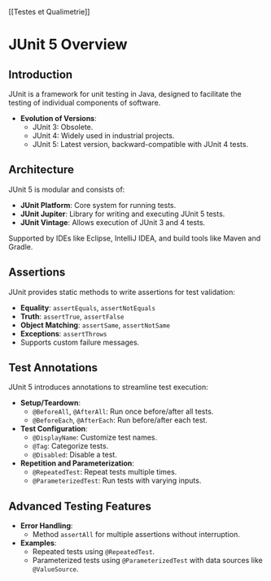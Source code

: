 [[Testes et Qualimetrie]]
# JUnit 5 Overview

## Introduction
JUnit is a framework for unit testing in Java, designed to facilitate the testing of individual components of software.

- **Evolution of Versions**:
  - JUnit 3: Obsolete.
  - JUnit 4: Widely used in industrial projects.
  - JUnit 5: Latest version, backward-compatible with JUnit 4 tests.

## Architecture
JUnit 5 is modular and consists of:
- **JUnit Platform**: Core system for running tests.
- **JUnit Jupiter**: Library for writing and executing JUnit 5 tests.
- **JUnit Vintage**: Allows execution of JUnit 3 and 4 tests.

Supported by IDEs like Eclipse, IntelliJ IDEA, and build tools like Maven and Gradle.

## Assertions
JUnit provides static methods to write assertions for test validation:
- **Equality**: `assertEquals`, `assertNotEquals`
- **Truth**: `assertTrue`, `assertFalse`
- **Object Matching**: `assertSame`, `assertNotSame`
- **Exceptions**: `assertThrows`
- Supports custom failure messages.

## Test Annotations
JUnit 5 introduces annotations to streamline test execution:
- **Setup/Teardown**:
  - `@BeforeAll`, `@AfterAll`: Run once before/after all tests.
  - `@BeforeEach`, `@AfterEach`: Run before/after each test.
- **Test Configuration**:
  - `@DisplayName`: Customize test names.
  - `@Tag`: Categorize tests.
  - `@Disabled`: Disable a test.
- **Repetition and Parameterization**:
  - `@RepeatedTest`: Repeat tests multiple times.
  - `@ParameterizedTest`: Run tests with varying inputs.

## Advanced Testing Features
- **Error Handling**:
  - Method `assertAll` for multiple assertions without interruption.
- **Examples**:
  - Repeated tests using `@RepeatedTest`.
  - Parameterized tests using `@ParameterizedTest` with data sources like `@ValueSource`.
